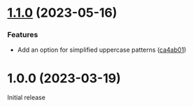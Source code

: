 # [1.1.0](https://github.com/prantlf/datetime-placeholder/compare/v1.0.0...v1.1.0) (2023-05-16)


### Features

* Add an option for simplified uppercase patterns ([ca4ab01](https://github.com/prantlf/datetime-placeholder/commit/ca4ab01df5519e9b14ecf03432555552fc6f07a0))

# 1.0.0 (2023-03-19)
 
Initial release
